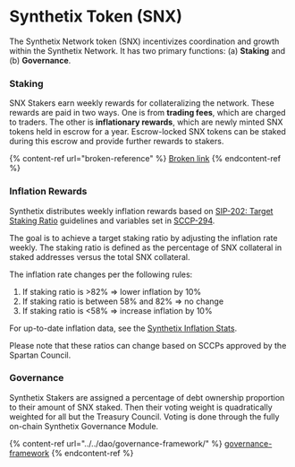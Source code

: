 # Synthetix Token (SNX)

The Synthetix Network token (SNX) incentivizes coordination and growth within the Synthetix Network. It has two primary functions: (a) **Staking** and (b) **Governance**.

### Staking

SNX Stakers earn weekly rewards for collateralizing the network. These rewards are paid in two ways. One is from **trading fees**, which are charged to traders. The other is **inflationary rewards**, which are newly minted SNX tokens held in escrow for a year. Escrow-locked SNX tokens can be staked during this escrow and provide further rewards to stakers.

{% content-ref url="broken-reference" %}
[Broken link](broken-reference)
{% endcontent-ref %}

### Inflation Rewards

Synthetix distributes weekly inflation rewards based on [SIP-202: Target Staking Ratio](https://sips.synthetix.io/sips/sip-202/) guidelines and variables set in [SCCP-294](https://sips.synthetix.io/sccp/sccp-294/).

The goal is to achieve a target staking ratio by adjusting the inflation rate weekly. The staking ratio is defined as the percentage of SNX collateral in staked addresses versus the total SNX collateral.

The inflation rate changes per the following rules:

1. If staking ratio is >82% => lower inflation by 10%
2. If staking ratio is between 58% and 82% => no change
3. If staking ratio is <58% => increase inflation by 10%

For up-to-date inflation data, see the [Synthetix Inflation Stats](https://flipsidecrypto.xyz/synthquest/q/inflation-table-YVromr).

Please note that these ratios can change based on SCCPs approved by the Spartan Council.

### Governance

Synthetix Stakers are assigned a percentage of debt ownership proportion to their amount of SNX staked. Then their voting weight is quadratically weighted for all but the Treasury Council. Voting is done through the fully on-chain Synthetix Governance Module.

{% content-ref url="../../dao/governance-framework/" %}
[governance-framework](../../dao/governance-framework/)
{% endcontent-ref %}
